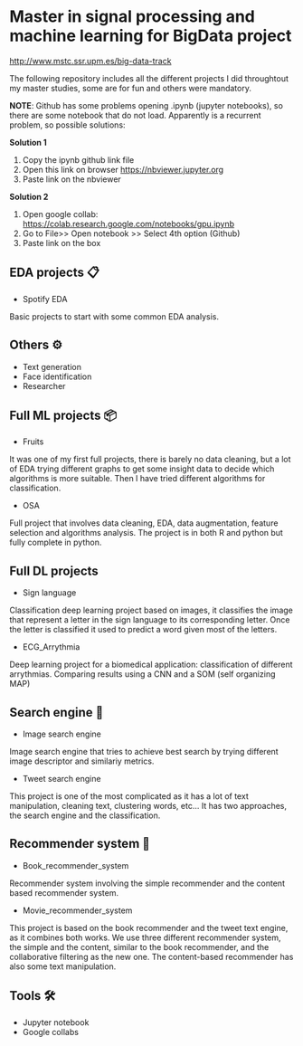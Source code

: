 # Master in signal processing and machine learning for BigData project

http://www.mstc.ssr.upm.es/big-data-track

The following repository includes all the different projects I did throughtout my master studies, some are for fun and others were mandatory.  


**NOTE**: Github has some problems opening .ipynb  (jupyter notebooks), so there are some notebook that do not load. Apparently is a recurrent problem, so possible solutions:

**Solution 1**
1. Copy the ipynb github link file
2. Open this link on browser https://nbviewer.jupyter.org
3. Paste link on the nbviewer

**Solution 2**
1. Open google collab: https://colab.research.google.com/notebooks/gpu.ipynb
2. Go to File>> Open notebook >> Select 4th option (Github)
3. Paste link on the box


## EDA projects 📋

- Spotify EDA

Basic projects to start with some common EDA analysis.

## Others ⚙️

- Text generation
- Face identification
- Researcher

## Full ML projects 📦

- Fruits

It was one of my first full projects, there is barely no data cleaning, but a lot of EDA trying different graphs to get some insight data to decide which algorithms is more suitable. Then I have tried different algorithms for classification.

- OSA

Full project that involves data cleaning, EDA, data augmentation, feature selection and algorithms analysis. The project is in both R and python but fully complete in python.

## Full DL projects

- Sign language

Classification deep learning project based on images, it classifies the image that represent a letter in the sign language to its corresponding letter. Once the letter is classified it used to predict a word given most of the letters.

- ECG_Arrythmia

Deep learning project for a biomedical application: classification of different arrythmias. Comparing results using a CNN and a SOM (self organizing MAP)


## Search engine 🚀

- Image search engine

Image search engine that tries to achieve best search by trying different image descriptor and similariy metrics.

- Tweet search engine

This project is one of the most complicated as it has a lot of text manipulation, cleaning text, clustering words, etc... It has two approaches, the search engine and the classification.

## Recommender system  🔧

- Book_recommender_system

Recommender system involving the simple recommender and the content based recommender system.

- Movie_recommender_system

This project is based on the book recommender and the tweet text engine, as it combines both works. We use three different recommender system, the simple and the content, similar to the book recommender, and the collaborative filtering as the new one. The content-based recommender has also some text manipulation.

## Tools 🛠️

- Jupyter notebook
- Google collabs
